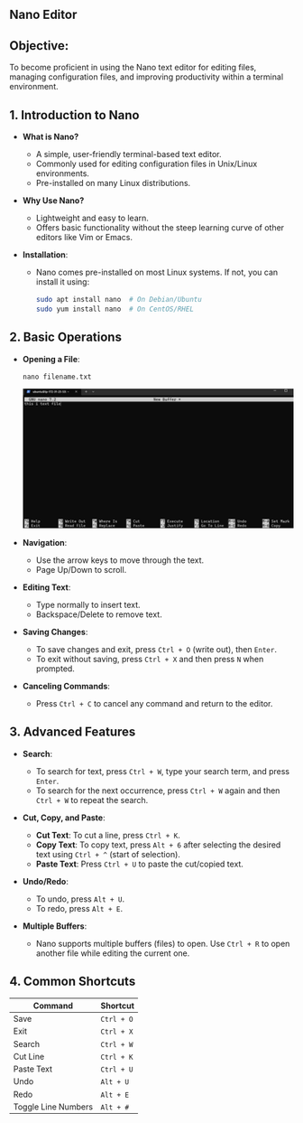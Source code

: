 ## Nano Editor
## Objective:
To become proficient in using the Nano text editor for editing files, managing configuration files, and improving productivity within a terminal environment.

## 1. **Introduction to Nano**
   - **What is Nano?**
     - A simple, user-friendly terminal-based text editor.
     - Commonly used for editing configuration files in Unix/Linux environments.
     - Pre-installed on many Linux distributions.
   
   - **Why Use Nano?**
     - Lightweight and easy to learn.
     - Offers basic functionality without the steep learning curve of other editors like Vim or Emacs.

   - **Installation**:
     - Nano comes pre-installed on most Linux systems. If not, you can install it using:
       ```bash
       sudo apt install nano  # On Debian/Ubuntu
       sudo yum install nano  # On CentOS/RHEL
       ```

## 2. **Basic Operations**

   - **Opening a File**:

     ```
     nano filename.txt
     ```

     ![edit using nano](./images/open_file.png)

   - **Navigation**:
     - Use the arrow keys to move through the text.
     - Page Up/Down to scroll.
   
   - **Editing Text**:
     - Type normally to insert text.
     - Backspace/Delete to remove text.

   - **Saving Changes**:
     - To save changes and exit, press `Ctrl + O` (write out), then `Enter`.
     - To exit without saving, press `Ctrl + X` and then press `N` when prompted.

   - **Canceling Commands**:
     - Press `Ctrl + C` to cancel any command and return to the editor.

## 3. **Advanced Features**
   - **Search**:
     - To search for text, press `Ctrl + W`, type your search term, and press `Enter`.
     - To search for the next occurrence, press `Ctrl + W` again and then `Ctrl + W` to repeat the search.

   - **Cut, Copy, and Paste**:
     - **Cut Text**: To cut a line, press `Ctrl + K`.
     - **Copy Text**: To copy text, press `Alt + 6` after selecting the desired text using `Ctrl + ^` (start of selection).
     - **Paste Text**: Press `Ctrl + U` to paste the cut/copied text.

   - **Undo/Redo**:
     - To undo, press `Alt + U`.
     - To redo, press `Alt + E`.

   - **Multiple Buffers**:
     - Nano supports multiple buffers (files) to open. Use `Ctrl + R` to open another file while editing the current one.

## 4. **Common Shortcuts**
   | Command       | Shortcut         |
   |---------------|------------------|
   | Save          | `Ctrl + O`       |
   | Exit          | `Ctrl + X`       |
   | Search        | `Ctrl + W`       |
   | Cut Line      | `Ctrl + K`       |
   | Paste Text    | `Ctrl + U`       |
   | Undo          | `Alt + U`        |
   | Redo          | `Alt + E`        |
   | Toggle Line Numbers | `Alt + #`  |




